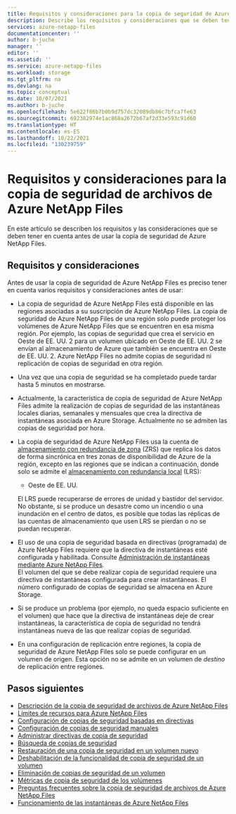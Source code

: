 ```yaml
---
title: Requisitos y consideraciones para la copia de seguridad de Azure NetApp Files | Microsoft Docs
description: Describe los requisitos y consideraciones que se deben tener en cuenta antes de usar la copia de seguridad de Azure NetApp Files.
services: azure-netapp-files
documentationcenter: ''
author: b-juche
manager: ''
editor: ''
ms.assetid: ''
ms.service: azure-netapp-files
ms.workload: storage
ms.tgt_pltfrm: na
ms.devlang: na
ms.topic: conceptual
ms.date: 10/07/2021
ms.author: b-juche
ms.openlocfilehash: 5e622f86b7b0b9d757dc32089db86c7bfca7fe63
ms.sourcegitcommit: 692382974e1ac868a2672b67af2d33e593c91d60
ms.translationtype: HT
ms.contentlocale: es-ES
ms.lasthandoff: 10/22/2021
ms.locfileid: "130239759"
---
```

# <a name="requirements-and-considerations-for-azure-netapp-files-backup"></a>Requisitos y consideraciones para la copia de seguridad de archivos de Azure NetApp Files 

En este artículo se describen los requisitos y las consideraciones que se deben tener en cuenta antes de usar la copia de seguridad de Azure NetApp Files.

## <a name="requirements-and-considerations"></a>Requisitos y consideraciones

Antes de usar la copia de seguridad de Azure NetApp Files es preciso tener en cuenta varios requisitos y consideraciones antes de usar: 

* La copia de seguridad de Azure NetApp Files está disponible en las regiones asociadas a su suscripción de Azure NetApp Files. La copia de seguridad de Azure NetApp Files de una región solo puede proteger los volúmenes de Azure NetApp Files que se encuentren en esa misma región. Por ejemplo, las copias de seguridad que crea el servicio en Oeste de EE. UU. 2 para un volumen ubicado en Oeste de EE. UU. 2 se envían al almacenamiento de Azure que también se encuentra en Oeste de EE. UU. 2. Azure NetApp Files no admite copias de seguridad ni replicación de copias de seguridad en otra región.  

* Una vez que una copia de seguridad se ha completado puede tardar hasta 5 minutos en mostrarse.

* Actualmente, la característica de copia de seguridad de Azure NetApp Files admite la realización de copias de seguridad de las instantáneas locales diarias, semanales y mensuales que crea la directiva de instantáneas asociada en Azure Storage. Actualmente no se admiten las copias de seguridad por hora.

* La copia de seguridad de Azure NetApp Files usa la cuenta de [almacenamiento con redundancia de zona](../storage/common/storage-redundancy.md#redundancy-in-the-primary-region) (ZRS) que replica los datos de forma sincrónica en tres zonas de disponibilidad de Azure de la región, excepto en las regiones que se indican a continuación, donde solo se admite el [almacenamiento con redundancia local](../storage/common/storage-redundancy.md#redundancy-in-the-primary-region) (LRS):   

    * Oeste de EE. UU.   

    El LRS puede recuperarse de errores de unidad y bastidor del servidor. No obstante, si se produce un desastre como un incendio o una inundación en el centro de datos, es posible que todas las réplicas de las cuentas de almacenamiento que usen LRS se pierdan o no se puedan recuperar. 

* El uso de una copia de seguridad basada en directivas (programada) de Azure NetApp Files requiere que la directiva de instantáneas esté configurada y habilitada. Consulte [Administración de instantáneas mediante Azure NetApp Files](azure-netapp-files-manage-snapshots.md).   
    El volumen del que se debe realizar copia de seguridad requiere una directiva de instantáneas configurada para crear instantáneas. El número configurado de copias de seguridad se almacena en Azure Storage. 

* Si se produce un problema (por ejemplo, no queda espacio suficiente en el volumen) que hace que la directiva de instantáneas deje de crear instantáneas, la característica de copia de seguridad no tendrá instantáneas nueva de las que realizar copias de seguridad. 

* En una configuración de replicación entre regiones, la copia de seguridad de Azure NetApp Files solo se puede configurar en un volumen de origen. Esta opción no se admite en un volumen de *destino* de replicación entre regiones.

## <a name="next-steps"></a>Pasos siguientes

* [Descripción de la copia de seguridad de archivos de Azure NetApp Files](backup-introduction.md)
* [Límites de recursos para Azure NetApp Files](azure-netapp-files-resource-limits.md)
* [Configuración de copias de seguridad basadas en directivas](backup-configure-policy-based.md)
* [Configuración de copias de seguridad manuales](backup-configure-manual.md)
* [Administrar directivas de copia de seguridad](backup-manage-policies.md)
* [Búsqueda de copias de seguridad](backup-search.md)
* [Restauración de una copia de seguridad en un volumen nuevo](backup-restore-new-volume.md)
* [Deshabilitación de la funcionalidad de copia de seguridad de un volumen](backup-disable.md)
* [Eliminación de copias de seguridad de un volumen](backup-delete.md)
* [Métricas de copia de seguridad de los volúmenes](azure-netapp-files-metrics.md#volume-backup-metrics)
* [Preguntas frecuentes sobre la copia de seguridad de archivos de Azure NetApp Files](faq-backup.md)
* [Funcionamiento de las instantáneas de Azure NetApp Files](snapshots-introduction.md)
